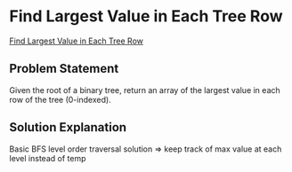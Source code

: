 # Find Largest Value in Each Tree Row

[Find Largest Value in Each Tree Row](https://leetcode.com/problems/find-largest-value-in-each-tree-row/description/)

## Problem Statement

Given the root of a binary tree, return an array of the largest value in each row of the tree (0-indexed).

## Solution Explanation

Basic BFS level order traversal solution => keep track of max value at each level instead of temp
